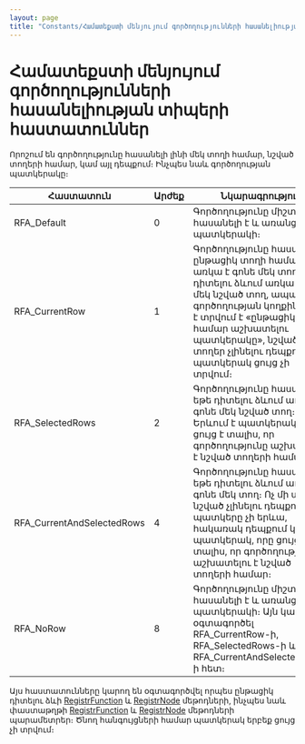 ```yaml
---
layout: page
title: "Constants/Համատեքստի մենյույում գործողությունների հասանելիության տիպերի հաստատուններ"
---
```


# Համատեքստի մենյույում գործողությունների հասանելիության տիպերի հաստատուններ

Որոշում են գործողությունը հասանելի լինի մեկ տողի համար, նշված տողերի համար, կամ այլ դեպքում։ Ինչպես նաև գործողության պատկերակը։


| Հաստատուն | Արժեք | Նկարագրություն |
|--|--|--|
| RFA_Default | 0 | Գործողությունը միշտ հասանելի է և առանց պատկերակի։ |
| RFA_CurrentRow | 1 | Գործողությունը հասանելի է ընթացիկ տողի համար, երբ առկա է գոնե մեկ տող։ Եթե դիտելու ձևում առկա է գոնե մեկ նշված տող, ապա այս գործողության կողքին ցույց է տրվում է «ընթացիկ տողի համար աշխատելու պատկերակը», նշված տողեր չլինելու դեպքում պատկերակ ցույց չի տրվում։ |
| RFA_SelectedRows | 2 | Գործողությունը հասանելի է, եթե դիտելու ձևում առկա է գոնե մեկ նշված տող։ Երևում է պատկերակ, որը ցույց է տալիս, որ գործողությունը աշխատելու է նշված տողերի համար։ |
| RFA_CurrentAndSelectedRows | 4 | Գործողությունը հասանելի է, եթե դիտելու ձևում առկա է գոնե մեկ տող։ Ոչ մի տողի նշված չլինելու դեպքում պատկերը չի երևա, հակառակ դեպքում կերևա պատկերակ, որը ցույց է տալիս, որ գործողությունը աշխատելու է նշված տողերի համար։ |
| RFA_NoRow | 8 | Գործողությունը միշտ հասանելի է և առանց պատկերակի։ Այն կարելի է օգտագործել RFA_CurrentRow-ի, RFA_SelectedRows-ի և RFA_CurrentAndSelectedRows-ի հետ։ |



Այս հաստատունները կարող են օգտագործվել որպես ընթացիկ դիտելու ձևի [RegistrFunction](../Functions/ICurrentView/RegistrFunction.html) և  [RegistrNode](../Functions/ICurrentView/RegistrNode.html) մեթոդների, ինչպես նաև փաստաթղթի [RegistrFunction](../Functions/ASDOC/RegistrFunction.html) և [RegistrNode](../Functions/ASDOC/RegistrNode.html) մեթոդների պարամետրեր։ Ծնող հանգույցների համար պատկերակ երբեք ցույց չի տրվում։